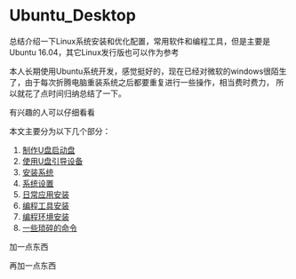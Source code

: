 # Ubuntu_Desktop
总结介绍一下Linux系统安装和优化配置，常用软件和编程工具，但是主要是Ubuntu 16.04，其它Linux发行版也可以作为参考

本人长期使用Ubuntu系统开发，感觉挺好的，现在已经对微软的windows很陌生了，由于每次折腾电脑重装系统之后都要重复进行一些操作，相当费时费力，
所以就花了点时间归纳总结了一下。

有兴趣的人可以仔细看看

本文主要分为以下几个部分：
1. [制作U盘启动盘](https://github.com/wangbjun/ubuntu_desktop_setup/blob/master/1.start_up_disk.md)
2. [使用U盘引导设备](https://github.com/wangbjun/ubuntu_desktop_setup/blob/master/2.boot_from_usb.md)
3. [安装系统](https://github.com/wangbjun/ubuntu_desktop_setup/blob/master/3.install.md)
4. [系统设置](https://github.com/wangbjun/ubuntu_desktop_setup/blob/master/4.setup.md)
5. [日常应用安装](https://github.com/wangbjun/ubuntu_desktop_setup/blob/master/5.application.md)
6. [编程工具安装](https://github.com/wangbjun/ubuntu_desktop_setup/blob/master/6.code_tool.md)
7. [编程环境安装](https://github.com/wangbjun/ubuntu_desktop_setup/blob/master/7.env.md)
8. [一些琐碎的命令](https://github.com/wangbjun/ubuntu_desktop_setup/blob/master/8.command.md)

加一点东西

再加一点东西